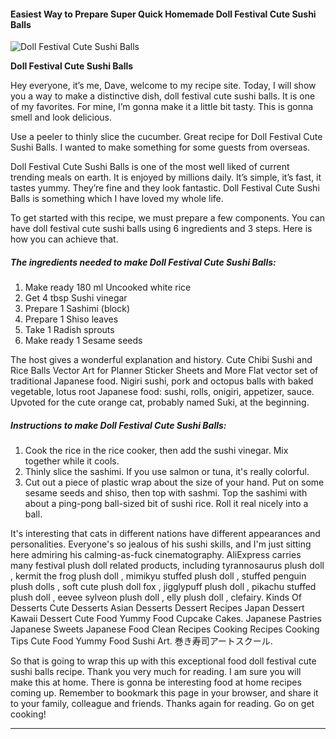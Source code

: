             

#### Easiest Way to Prepare Super Quick Homemade Doll Festival Cute Sushi Balls

![Doll Festival Cute Sushi Balls](https://img-global.cpcdn.com/recipes/5291111938523136/751x532cq70/doll-festival-cute-sushi-balls-recipe-main-photo.jpg)

**Doll Festival Cute Sushi Balls**

Hey everyone, it’s me, Dave, welcome to my recipe site. Today, I will show you a way to make a distinctive dish, doll festival cute sushi balls. It is one of my favorites. For mine, I’m gonna make it a little bit tasty. This is gonna smell and look delicious.

Use a peeler to thinly slice the cucumber. Great recipe for Doll Festival Cute Sushi Balls. I wanted to make something for some guests from overseas.

Doll Festival Cute Sushi Balls is one of the most well liked of current trending meals on earth. It is enjoyed by millions daily. It’s simple, it’s fast, it tastes yummy. They’re fine and they look fantastic. Doll Festival Cute Sushi Balls is something which I have loved my whole life.

To get started with this recipe, we must prepare a few components. You can have doll festival cute sushi balls using 6 ingredients and 3 steps. Here is how you can achieve that.

##### The ingredients needed to make Doll Festival Cute Sushi Balls:

1.  Make ready 180 ml Uncooked white rice
2.  Get 4 tbsp Sushi vinegar
3.  Prepare 1 Sashimi (block)
4.  Prepare 1 Shiso leaves
5.  Take 1 Radish sprouts
6.  Make ready 1 Sesame seeds

The host gives a wonderful explanation and history. Cute Chibi Sushi and Rice Balls Vector Art for Planner Sticker Sheets and More Flat vector set of traditional Japanese food. Nigiri sushi, pork and octopus balls with baked vegetable, lotus root Japanese food: sushi, rolls, onigiri, appetizer, sauce. Upvoted for the cute orange cat, probably named Suki, at the beginning.

##### Instructions to make Doll Festival Cute Sushi Balls:

1.  Cook the rice in the rice cooker, then add the sushi vinegar. Mix together while it cools.
2.  Thinly slice the sashimi. If you use salmon or tuna, it's really colorful.
3.  Cut out a piece of plastic wrap about the size of your hand. Put on some sesame seeds and shiso, then top with sashmi. Top the sashimi with about a ping-pong ball-sized bit of sushi rice. Roll it real nicely into a ball.

It's interesting that cats in different nations have different appearances and personalities. Everyone's so jealous of his sushi skills, and I'm just sitting here admiring his calming-as-fuck cinematography. AliExpress carries many festival plush doll related products, including tyrannosaurus plush doll , kermit the frog plush doll , mimikyu stuffed plush doll , stuffed penguin plush dolls , soft cute plush doll fox , jigglypuff plush doll , pikachu stuffed plush doll , eevee sylveon plush doll , elly plush doll , clefairy. Kinds Of Desserts Cute Desserts Asian Desserts Dessert Recipes Japan Dessert Kawaii Dessert Cute Food Yummy Food Cupcake Cakes. Japanese Pastries Japanese Sweets Japanese Food Clean Recipes Cooking Recipes Cooking Tips Cute Food Yummy Food Sushi Art. 巻き寿司アートスクール.

So that is going to wrap this up with this exceptional food doll festival cute sushi balls recipe. Thank you very much for reading. I am sure you will make this at home. There is gonna be interesting food at home recipes coming up. Remember to bookmark this page in your browser, and share it to your family, colleague and friends. Thanks again for reading. Go on get cooking!

* * *